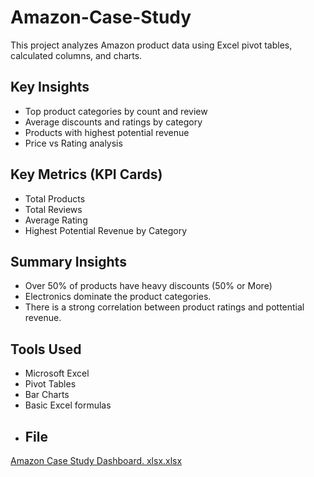 # Amazon-Case-Study
This project analyzes Amazon product data using Excel pivot tables, calculated columns, and charts.
## Key Insights
- Top product categories by count and review
- Average discounts and ratings by category
- Products with highest potential revenue
- Price vs Rating analysis
## Key Metrics (KPI Cards)
 - Total Products
 - Total Reviews
 - Average Rating
 - Highest Potential Revenue by Category
## Summary Insights
- Over 50% of products have heavy discounts (50% or More)
- Electronics dominate the product categories.
- There is a strong correlation between product ratings and pottential revenue.
 ## Tools Used
- Microsoft Excel
- Pivot Tables
- Bar Charts
- Basic Excel formulas
- ## File
[Amazon Case Study Dashboard. xlsx.xlsx](https://github.com/user-attachments/files/21007544/Amazon.Case.Study.Dashboard.xlsx.xlsx)
  
